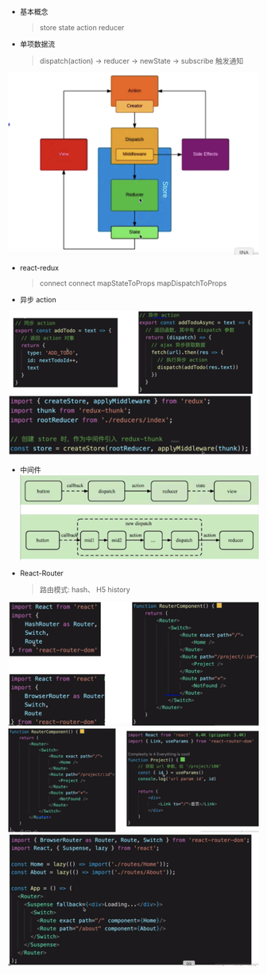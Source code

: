 - 基本概念

  > store state
  > action
  > reducer

- 单项数据流

  > dispatch(action) -> reducer -> newState -> subscribe 触发通知

![redux数据流](./resource/003/redux数据流.png)

- react-redux

  > <Provider> connect
  > connect
  > mapStateToProps mapDispatchToProps

- 异步 action

![异步action](./resource/003/异步action.png)
![中间件thunk](./resource/003/中间件thunk.png)

- 中间件
  ![中间件](./resource/003/中间件.png)

- React-Router
  > 路由模式: hash、 H5 history

![路由模式](./resource/003/路由模式.png)
![动态路由](./resource/003/动态路由.png)
![懒加载](./resource/003/懒加载.png)